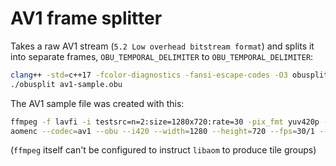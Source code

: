 # AV1 frame splitter
Takes a raw AV1 stream (`5.2 Low overhead bitstream format`) and splits it into separate frames, `OBU_TEMPORAL_DELIMITER` to `OBU_TEMPORAL_DELIMITER`:
```sh
clang++ -std=c++17 -fcolor-diagnostics -fansi-escape-codes -O3 obusplit.cpp -o obusplit
./obusplit av1-sample.obu
```

The AV1 sample file was created with this:
```sh
ffmpeg -f lavfi -i testsrc=n=2:size=1280x720:rate=30 -pix_fmt yuv420p -t 0.333334 out.yuv
aomenc --codec=av1 --obu --i420 --width=1280 --height=720 --fps=30/1 --cpu-used=5 --rt --tile-columns=3 --cq-level=35 --num-tile-groups=3 -o av1-sample.obu out.yuv
```
(`ffmpeg` itself can't be configured to instruct `libaom` to produce tile groups)
